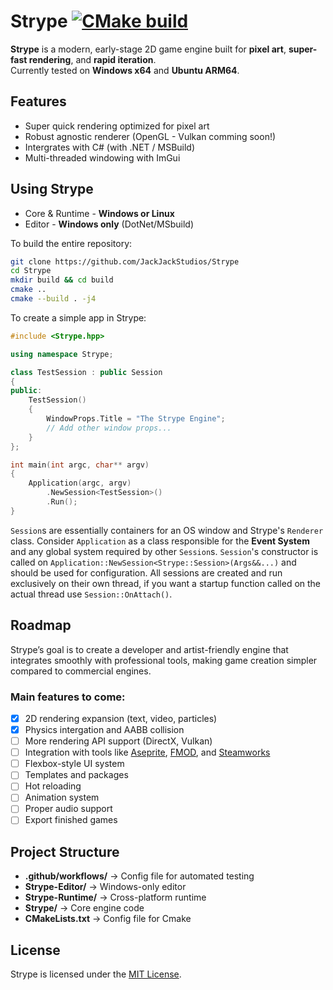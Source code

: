 # Strype [![CMake build](https://github.com/JackJackStudios/Strype/actions/workflows/cmake-multi-platform.yml/badge.svg)](https://github.com/JackJackStudios/Strype/actions/workflows/cmake-multi-platform.yml)

**Strype** is a modern, early-stage 2D game engine built for **pixel art**, **super-fast rendering**, and **rapid iteration**.  
Currently tested on **Windows x64** and **Ubuntu ARM64**.

## Features

- Super quick rendering optimized for pixel art
- Robust agnostic renderer (OpenGL - Vulkan comming soon!)
- Intergrates with C# (with .NET / MSBuild)
- Multi-threaded windowing with ImGui

## Using Strype

- Core & Runtime - **Windows or Linux**
- Editor - **Windows only** (DotNet/MSbuild)

To build the entire repository:

```bash
git clone https://github.com/JackJackStudios/Strype
cd Strype
mkdir build && cd build
cmake ..
cmake --build . -j4
```

To create a simple app in Strype:

```cpp
#include <Strype.hpp>

using namespace Strype;

class TestSession : public Session
{
public:
    TestSession()
    {
        WindowProps.Title = "The Strype Engine";
        // Add other window props...
    }
};

int main(int argc, char** argv)
{
    Application(argc, argv)
        .NewSession<TestSession>()
        .Run();
}
```

`Session`s are essentially containers for an OS window and Strype's `Renderer` class. Consider `Application` as a class responsible for the **Event System** and any global system required by other `Session`s. `Session`'s constructor is called on `Application::NewSession<Strype::Session>(Args&&...)` and should be used for configuration. All sessions are created and run exclusively on their own thread, if you want a startup function called on the actual thread use `Session::OnAttach()`.

## Roadmap

Strype’s goal is to create a developer and artist-friendly engine that integrates smoothly with professional tools, making game creation simpler compared to commercial engines.

### Main features to come:

- [x] 2D rendering expansion (text, video, particles)
- [x] Physics intergation and AABB collision
- [ ] More rendering API support (DirectX, Vulkan)
- [ ] Integration with tools like [Aseprite](https://www.aseprite.org/), [FMOD](https://www.fmod.com/), and [Steamworks](https://partner.steamgames.com/)
- [ ] Flexbox-style UI system
- [ ] Templates and packages
- [ ] Hot reloading
- [ ] Animation system
- [ ] Proper audio support
- [ ] Export finished games

## Project Structure

- **.github/workflows/** → Config file for automated testing
- **Strype-Editor/** → Windows-only editor
- **Strype-Runtime/** → Cross-platform runtime
- **Strype/** → Core engine code
- **CMakeLists.txt** → Config file for Cmake

## License

Strype is licensed under the [MIT License](LICENSE).
